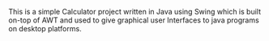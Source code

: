 This is a simple Calculator project written in Java using Swing which is built on-top of AWT and 
used to give graphical user Interfaces to java programs on desktop platforms.
